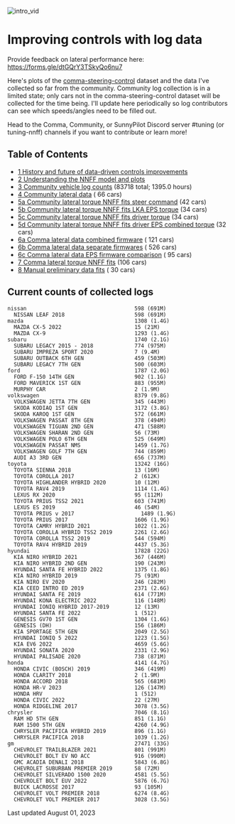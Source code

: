 ![intro_vid](https://github.com/twilsonco/openpilot/blob/log-info/comma-steering-control-vid.gif?raw=true)

# Improving controls with log data

Provide feedback on lateral performance here: https://forms.gle/dtGQrY3TSkyQo6nu7

Here's plots of the [comma-steering-control](https://github.com/commaai/comma-steering-control) dataset and the data I've collected so far from the community.
Community log collection is in a limited state; only cars not in the comma-steering-control dataset will be collected for the time being.
I'll update here periodically so log contributors can see which speeds/angles need to be filled out.

Head to the Comma, Community, or SunnyPilot Discord server #tuning (or tuning-nnff) channels if you want to contribute or learn more!

## Table of Contents
- [1 History and future of data-driven controls improvements](https://github.com/twilsonco/openpilot/blob/log-info/sec/1%20History%20and%20future%20of%20data-driven%20controls%20improvments.md)
- [2 Understanding the NNFF model and plots](https://github.com/twilsonco/openpilot/blob/log-info/sec/2%20Understanding%20the%20NNFF%20model%20and%20plots.md)
- [3 Community vehicle log counts](#current-counts-of-collected-logs) (83718 total; 1395.0 hours)
- [4 Community lateral data](https://github.com/twilsonco/openpilot/blob/log-info/sec/4%20Community%20lateral%20data.md) (      66 cars)
- [5a Community lateral torque NNFF fits steer command](https://github.com/twilsonco/openpilot/blob/log-info/sec/5a%20Community%20lateral%20torque%20NNFF%20fits%20steer%20command.md) (42 cars)
- [5b Community lateral torque NNFF fits LKA EPS torque](https://github.com/twilsonco/openpilot/blob/log-info/sec/5b%20Community%20lateral%20torque%20NNFF%20fits%20LKA%20EPS%20torque.md) (34 cars)
- [5c Community lateral torque NNFF fits driver torque](https://github.com/twilsonco/openpilot/blob/log-info/sec/5c%20Community%20lateral%20torque%20NNFF%20fits%20driver%20torque.md) (34 cars)
- [5d Community lateral torque NNFF fits driver EPS combined torque](https://github.com/twilsonco/openpilot/blob/log-info/sec/5d%20Community%20lateral%20torque%20NNFF%20fits%20driver%20EPS%20combined%20torque.md) (32 cars)
- [6a Comma lateral data combined firmware](https://github.com/twilsonco/openpilot/blob/log-info/sec/6a%20Comma%20lateral%20data%20combined%20firmware.md) (     121 cars)
- [6b Comma lateral data separate firmwares](https://github.com/twilsonco/openpilot/blob/log-info/sec/6b%20Comma%20lateral%20data%20separate%20firmwares.md) (     526 cars)
- [6c Comma lateral data EPS firmware comparison](https://github.com/twilsonco/openpilot/blob/log-info/sec/6c%20Comma%20lateral%20data%20EPS%20firmware%20comparison.md) (      95 cars)
- [7 Comma lateral torque NNFF fits](https://github.com/twilsonco/openpilot/blob/log-info/sec/7%20Comma%20lateral%20torque%20NNFF%20fits.md) (106 cars)
- [8 Manual preliminary data fits](https://github.com/twilsonco/openpilot/blob/log-info/sec/8%20Manual%20preliminary%20data%20fits.md) (      30 cars)



## Current counts of collected logs


```
nissan                                  598 (691M)
  NISSAN LEAF 2018                      598 (691M)
mazda                                   1308 (1.4G)
  MAZDA CX-5 2022                       15 (21M)
  MAZDA CX-9                            1293 (1.4G)
subaru                                  1740 (2.1G)
  SUBARU LEGACY 2015 - 2018             774 (975M)
  SUBARU IMPREZA SPORT 2020             7 (9.4M)
  SUBARU OUTBACK 6TH GEN                459 (503M)
  SUBARU LEGACY 7TH GEN                 500 (603M)
ford                                    1787 (2.0G)
  FORD F-150 14TH GEN                   902 (1.1G)
  FORD MAVERICK 1ST GEN                 883 (955M)
  MURPHY CAR                            2 (1.9M)
volkswagen                              8379 (9.8G)
  VOLKSWAGEN JETTA 7TH GEN              345 (443M)
  SKODA KODIAQ 1ST GEN                  3172 (3.8G)
  SKODA KAROQ 1ST GEN                   572 (661M)
  VOLKSWAGEN PASSAT 8TH GEN             378 (494M)
  VOLKSWAGEN TIGUAN 2ND GEN             471 (588M)
  VOLKSWAGEN SHARAN 2ND GEN             56 (73M)
  VOLKSWAGEN POLO 6TH GEN               525 (649M)
  VOLKSWAGEN PASSAT NMS                 1459 (1.7G)
  VOLKSWAGEN GOLF 7TH GEN               744 (859M)
  AUDI A3 3RD GEN                       656 (737M)
toyota                                  13242 (16G)
  TOYOTA SIENNA 2018                    13 (16M)
  TOYOTA COROLLA 2017                   2 (612K)
  TOYOTA HIGHLANDER HYBRID 2020         10 (12M)
  TOYOTA RAV4 2019                      1114 (1.4G)
  LEXUS RX 2020                         95 (112M)
  TOYOTA PRIUS TSS2 2021                603 (741M)
  LEXUS ES 2019                         46 (54M)
  TOYOTA PRIUS v 2017                     1489 (1.9G)
  TOYOTA PRIUS 2017                     1606 (1.9G)
  TOYOTA CAMRY HYBRID 2021              1022 (1.2G)
  TOYOTA COROLLA HYBRID TSS2 2019       2261 (2.6G)
  TOYOTA COROLLA TSS2 2019              544 (594M)
  TOYOTA RAV4 HYBRID 2019               4437 (5.3G)
hyundai                                 17828 (22G)
  KIA NIRO HYBRID 2021                  367 (446M)
  KIA NIRO HYBRID 2ND GEN               190 (243M)
  HYUNDAI SANTA FE HYBRID 2022          1375 (1.8G)
  KIA NIRO HYBRID 2019                  75 (91M)
  KIA NIRO EV 2020                      246 (282M)
  KIA CEED INTRO ED 2019                2371 (2.6G)
  HYUNDAI SANTA FE 2019                 614 (771M)
  HYUNDAI KONA ELECTRIC 2022            116 (148M)
  HYUNDAI IONIQ HYBRID 2017-2019        12 (13M)
  HYUNDAI SANTA FE 2022                 1 (512)
  GENESIS GV70 1ST GEN                  1304 (1.6G)
  GENESIS (DH)                          156 (186M)
  KIA SPORTAGE 5TH GEN                  2049 (2.5G)
  HYUNDAI IONIQ 5 2022                  1223 (1.5G)
  KIA EV6 2022                          4659 (5.6G)
  HYUNDAI SONATA 2020                   2331 (2.9G)
  HYUNDAI PALISADE 2020                 738 (871M)
honda                                   4141 (4.7G)
  HONDA CIVIC (BOSCH) 2019              346 (419M)
  HONDA CLARITY 2018                    2 (1.9M)
  HONDA ACCORD 2018                     565 (681M)
  HONDA HR-V 2023                       126 (147M)
  HONDA HRV                             1 (512)
  HONDA CIVIC 2022                      22 (27M)
  HONDA RIDGELINE 2017                  3078 (3.5G)
chrysler                                7046 (8.1G)
  RAM HD 5TH GEN                        851 (1.1G)
  RAM 1500 5TH GEN                      4260 (4.9G)
  CHRYSLER PACIFICA HYBRID 2019         896 (1.1G)
  CHRYSLER PACIFICA 2018                1039 (1.2G)
gm                                      27471 (33G)
  CHEVROLET TRAILBLAZER 2021            801 (991M)
  CHEVROLET BOLT EV NO ACC              916 (990M)
  GMC ACADIA DENALI 2018                5843 (6.8G)
  CHEVROLET SUBURBAN PREMIER 2019       58 (72M)
  CHEVROLET SILVERADO 1500 2020         4581 (5.5G)
  CHEVROLET BOLT EUV 2022               5876 (6.7G)
  BUICK LACROSSE 2017                   93 (105M)
  CHEVROLET VOLT PREMIER 2018           6274 (8.4G)
  CHEVROLET VOLT PREMIER 2017           3028 (3.5G)
```

Last updated August 01, 2023
